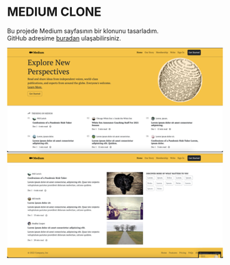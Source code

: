 # MEDIUM CLONE

Bu projede Medium sayfasının bir klonunu tasarladım.  
GitHub adresime [buradan](github.com/selimctn) ulaşabilirsiniz.
  
![Örnek Resim](image/medium-clone.png)  
![Örnek Resim](image/medium-clone-2.png)
